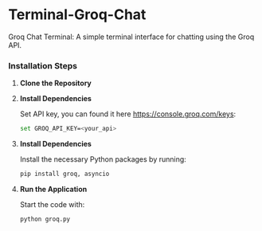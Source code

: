 # Terminal-Groq-Chat
Groq Chat Terminal: A simple terminal interface for chatting using the Groq API.


### Installation Steps

1. **Clone the Repository**

2. **Install Dependencies**

    Set API key, you can found it here https://console.groq.com/keys:

    ```bash
    set GROQ_API_KEY=<your_api> 
    ```
    
3. **Install Dependencies**

    Install the necessary Python packages by running:

    ```bash
    pip install groq, asyncio
    ```

4. **Run the Application**

    Start the code with:

    ```bash
    python groq.py
    ```
